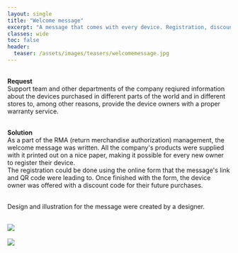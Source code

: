 ```yaml
---
layout: single
title: "Welcome message"
excerpt: "A message that comes with every device. Registration, discount, part of the RMA management"
classes: wide
toc: false
header:
  teaser: /assets/images/teasers/welcomemessage.jpg
---
```


<div class="sampleinfo">

  <br>
  <strong>Request</strong><br>
  Support team and other departments of the company reqiured information about the devices purchased in different parts of the world and in different stores to, among other reasons, provide the device owners with a proper warranty service.<br><br>

  <strong>Solution</strong><br>
  As a part of the RMA (return merchandise authorization) management, the welcome message was written. All the company's products were supplied with it printed out on a nice paper, making it possible for every new owner to register their device. <br>
  The registration could be done using the online form that the message's link and QR code were leading to. Once finished with the form, the device owner was offered with a discount code for their future purchases. <br><br>
  
  Design and illustration for the message were created by a designer.<br><br> 
  
  <a href="/assets/images/welcomemessage/photo.jpg"><img class="align-center dropshadow" src="/assets/images/welcomemessage/prev.jpg"></a>
  &nbsp;

</div>

<a href="/assets/images/welcomemessage/welcomemessage.jpg"><img class="align-center dropshadow" src="/assets/images/welcomemessage/welcomemessage_prev.jpg"></a>
